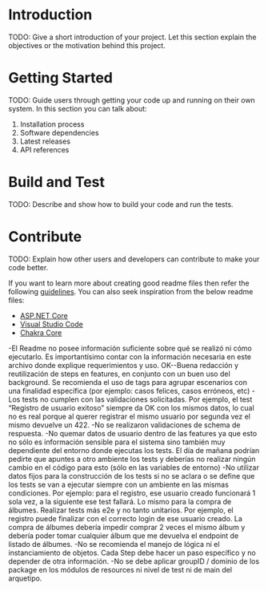 # Introduction 
TODO: Give a short introduction of your project. Let this section explain the objectives or the motivation behind this project. 

# Getting Started
TODO: Guide users through getting your code up and running on their own system. In this section you can talk about:
1.	Installation process
2.	Software dependencies
3.	Latest releases
4.	API references

# Build and Test
TODO: Describe and show how to build your code and run the tests. 

# Contribute
TODO: Explain how other users and developers can contribute to make your code better. 

If you want to learn more about creating good readme files then refer the following [guidelines](https://docs.microsoft.com/en-us/azure/devops/repos/git/create-a-readme?view=azure-devops). You can also seek inspiration from the below readme files:
- [ASP.NET Core](https://github.com/aspnet/Home)
- [Visual Studio Code](https://github.com/Microsoft/vscode)
- [Chakra Core](https://github.com/Microsoft/ChakraCore)

-El Readme no posee información suficiente sobre qué se realizó ni cómo ejecutarlo. Es importantísimo contar con la información necesaria en este archivo donde explique requerimientos y uso.
OK--Buena redacción y reutilización de steps en features, en conjunto con un buen uso del background. Se recomienda el uso de tags para agrupar escenarios con una finalidad específica (por ejemplo: casos felices, casos erróneos, etc)
-Los tests no cumplen con las validaciones solicitadas. Por ejemplo, el test “Registro de usuario exitoso” siempre da OK con los mismos datos, lo cual no es real porque al querer registrar el mismo usuario por segunda vez el mismo devuelve un 422.
-No se realizaron validaciones de schema de respuesta.
-No quemar datos de usuario dentro de las features ya que esto no sólo es información sensible para el sistema sino también muy dependiente del entorno donde ejecutas los tests. El día de mañana podrían pedirte que apuntes a otro ambiente los tests y deberías no realizar ningún cambio en el código para esto (sólo en las variables de entorno)
-No utilizar datos fijos para la construcción de los tests si no se aclara o se define que los tests se van a ejecutar siempre con un ambiente en las mismas condiciones. Por ejemplo: para el registro, ese usuario creado funcionará 1 sola vez, a la siguiente ese test fallará. Lo mismo para la compra de álbumes.
Realizar tests más e2e y no tanto unitarios. Por ejemplo, el registro puede finalizar con el correcto login de ese usuario creado. La compra de álbumes debería impedir comprar 2 veces el mismo álbum y debería poder tomar cualquier álbum que me devuelva el endpoint de listado de álbumes. 
-No se recomienda el manejo de lógica ni el instanciamiento de objetos. Cada Step debe hacer un paso específico y no depender de otra información.
-No se debe aplicar groupID / dominio de los package en los módulos de resources ni nivel de test ni de main del arquetipo.